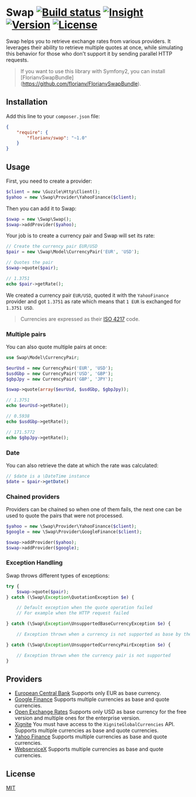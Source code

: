 # Swap [![Build status][travis-image]][travis-url] [![Insight][insight-image]][insight-url] [![Version][version-image]][version-url] [![License][license-image]][license-url]

Swap helps you to retrieve exchange rates from various providers. It leverages their ability to retrieve multiple quotes
at once, while simulating this behavior for those who don't support it by sending parallel HTTP requests.

> If you want to use this library with Symfony2, you can install [FlorianvSwapBundle] (https://github.com/florianv/FlorianvSwapBundle).

## Installation

Add this line to your `composer.json` file:

```json
{
    "require": {
        "florianv/swap": "~1.0"
    }
}
```

## Usage

First, you need to create a provider:

```php
$client = new \Guzzle\Http\Client();
$yahoo = new \Swap\Provider\YahooFinance($client);
```

Then you can add it to Swap:

```php
$swap = new \Swap\Swap();
$swap->addProvider($yahoo);
```

Your job is to create a currency pair and Swap will set its rate:

```php
// Create the currency pair EUR/USD
$pair = new \Swap\Model\CurrencyPair('EUR', 'USD');

// Quotes the pair
$swap->quote($pair);

// 1.3751
echo $pair->getRate();
```

We created a currency pair `EUR/USD`, quoted it with the `YahooFinance` provider and got `1.3751` as rate
which means that `1 EUR` is exchanged for `1.3751 USD`.

> Currencies are expressed as their [ISO 4217](http://en.wikipedia.org/wiki/ISO_4217) code.

### Multiple pairs

You can also quote multiple pairs at once:

```php
use Swap\Model\CurrencyPair;

$eurUsd = new CurrencyPair('EUR', 'USD');
$usdGbp = new CurrencyPair('USD', 'GBP');
$gbpJpy = new CurrencyPair('GBP', 'JPY');

$swap->quote(array($eurUsd, $usdGbp, $gbpJpy));

// 1.3751
echo $eurUsd->getRate();

// 0.5938
echo $usdGbp->getRate();

// 171.5772
echo $gbpJpy->getRate();
```

### Date

You can also retrieve the date at which the rate was calculated:

```php
// $date is a \DateTime instance
$date = $pair->getDate()
```

### Chained providers

Providers can be chained so when one of them fails, the next one can be used to quote the pairs
that were not processed.

```php
$yahoo = new \Swap\Provider\YahooFinance($client);
$google = new \Swap\Provider\GoogleFinance($client);

$swap->addProvider($yahoo);
$swap->addProvider($google);
```

### Exception Handling

Swap throws different types of exceptions:

```php
try {
    $swap->quote($pair);
} catch (\Swap\Exception\QuotationException $e) {

    // Default exception when the quote operation failed
    // For example when the HTTP request failed

} catch (\Swap\Exception\UnsupportedBaseCurrencyException $e) {

    // Exception thrown when a currency is not supported as base by the provider

} catch (\Swap\Exception\UnsupportedCurrencyPairException $e) {

    // Exception thrown when the currency pair is not supported
}
```

## Providers

- [European Central Bank](http://www.ecb.europa.eu/home/html/index.en.html)
Supports only EUR as base currency.
- [Google Finance](http://www.google.com/finance)
Supports multiple currencies as base and quote currencies.
- [Open Exchange Rates](https://openexchangerates.org)
Supports only USD as base currency for the free version and multiple ones for the enterprise version.
- [Xignite](https://www.xignite.com)
You must have access to the `XigniteGlobalCurrencies` API.
Supports multiple currencies as base and quote currencies.
- [Yahoo Finance](https://finance.yahoo.com/)
Supports multiple currencies as base and quote currencies.
- [WebserviceX](http://www.webservicex.net/ws/default.aspx)
Supports multiple currencies as base and quote currencies.

## License

[MIT](https://github.com/florianv/swap/blob/master/LICENSE)

[travis-url]: https://travis-ci.org/florianv/swap
[travis-image]: https://travis-ci.org/florianv/swap.svg?branch=master

[insight-url]: https://insight.sensiolabs.com/projects/825d1c3f-839b-47e6-969a-7ddefffe94b1
[insight-image]: https://insight.sensiolabs.com/projects/825d1c3f-839b-47e6-969a-7ddefffe94b1/mini.png

[license-url]: https://packagist.org/packages/florianv/swap
[license-image]: http://img.shields.io/packagist/l/florianv/swap.svg

[version-url]: https://packagist.org/packages/florianv/swap
[version-image]: http://img.shields.io/packagist/v/florianv/swap.svg
